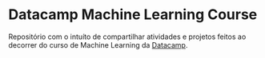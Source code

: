 # Datacamp Machine Learning Course

<p>Repositório com o intuíto de compartilhar atividades e projetos feitos ao decorrer do curso de Machine Learning da <a href="https://www.datacamp.com">Datacamp</a>.</p>